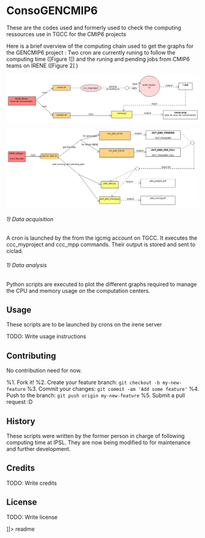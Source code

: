 # ConsoGENCMIP6

<snippet>
  <content><![CDATA[
# ${1:ConsoGENCMIP6}


These are the codes used and formerly used to check the computing ressources use in TGCC for the CMIP6 projects

Here is a brief overview of the computing chain used to get the graphs for the GENCMIP6 project : 
Two cron are currently runing to follow the computing time ([Figure 1]) and the runing and pending jobs from CMIP6 teams on IRENE ([Figure 2] ) 

![Figure 1](UML/cron_consmation_description.png?raw=true)

![Figure 2](UML/cron_job_description.png?raw=true)

###### 1) Data acquisition
A cron is launched by the from the igcmg account on TGCC. It executes the ccc_myproject and ccc_mpp commands. Their output is stored and sent to ciclad. 

###### 1) Data analysis
Python scripts are executed to plot the different graphs required to manage the CPU and memory usage on the computation centers. 

## Usage

These scripts are to be launched by crons on the irene server 

TODO: Write usage instructions
## Contributing
No contribution need for now. 

%1. Fork it!
%2. Create your feature branch: `git checkout -b my-new-feature`
%3. Commit your changes: `git commit -am 'Add some feature'`
%4. Push to the branch: `git push origin my-new-feature`
%5. Submit a pull request :D

## History

These scripts were written by the former person in charge of following computing time at IPSL.
They are now being modified to for maintenance and further development.


## Credits

TODO: Write credits

## License

TODO: Write license 

]]></content>
  <tabTrigger>readme</tabTrigger>
</snippet>

